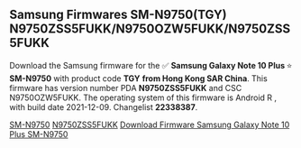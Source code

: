 <h2>Samsung Firmwares SM-N9750(TGY) N9750ZSS5FUKK/N9750OZW5FUKK/N9750ZSS5FUKK</h2>
Download the Samsung firmware for the ✅ <strong>Samsung Galaxy Note 10 Plus </strong> ⭐ <strong>SM-N9750</strong> with product code <strong>TGY</strong> <strong> from Hong Kong SAR China</strong>. This firmware has version number PDA <strong>N9750ZSS5FUKK</strong> and CSC N9750OZW5FUKK. The operating system of this firmware is Android R , with build date 2021-12-09. Changelist <strong>22338387</strong>.


[SM-N9750](https://samfirm.shop/samsung/model/SM-N9750)
[N9750ZSS5FUKK](https://samfirm.shop/samsung/pda/N9750ZSS5FUKK)
[Download Firmware Samsung Galaxy Note 10 Plus SM-N9750](https://samfirm.shop/samsung/firmware/481344)
